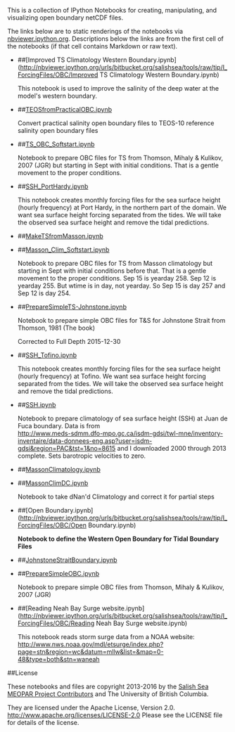 This is a collection of IPython Notebooks for creating,
manipulating, and visualizing open boundary netCDF files.

The links below are to static renderings of the notebooks via
[nbviewer.ipython.org](http://nbviewer.ipython.org/).
Descriptions below the links are from the first cell of the notebooks
(if that cell contains Markdown or raw text).

* ##[Improved TS Climatology Western Boundary.ipynb](http://nbviewer.ipython.org/urls/bitbucket.org/salishsea/tools/raw/tip/I_ForcingFiles/OBC/Improved TS Climatology Western Boundary.ipynb)  
    
    This notebook is used to improve the salinity of the deep water at the model's western boundary.  

* ##[TEOSfromPracticalOBC.ipynb](http://nbviewer.ipython.org/urls/bitbucket.org/salishsea/tools/raw/tip/I_ForcingFiles/OBC/TEOSfromPracticalOBC.ipynb)  
    
    Convert practical salinity open boundary files to TEOS-10 reference salinity open boundary files  

* ##[TS_OBC_Softstart.ipynb](http://nbviewer.ipython.org/urls/bitbucket.org/salishsea/tools/raw/tip/I_ForcingFiles/OBC/TS_OBC_Softstart.ipynb)  
    
    Notebook to prepare OBC files for TS from Thomson, Mihaly & Kulikov, 2007 (JGR) but starting in Sept with initial conditions.  That is a gentle movement to the proper conditions.  

* ##[SSH_PortHardy.ipynb](http://nbviewer.ipython.org/urls/bitbucket.org/salishsea/tools/raw/tip/I_ForcingFiles/OBC/SSH_PortHardy.ipynb)  
    
    This notebook creates monthly forcing files for the sea surface height (hourly frequency) at Port Hardy, in the northern part of the domain. We want sea surface height forcing separated from the tides. We will take the observed sea surface height and remove the tidal predictions.  

* ##[MakeTSfromMasson.ipynb](http://nbviewer.ipython.org/urls/bitbucket.org/salishsea/tools/raw/tip/I_ForcingFiles/OBC/MakeTSfromMasson.ipynb)  
    
* ##[Masson_Clim_Softstart.ipynb](http://nbviewer.ipython.org/urls/bitbucket.org/salishsea/tools/raw/tip/I_ForcingFiles/OBC/Masson_Clim_Softstart.ipynb)  
    
    Notebook to prepare OBC files for TS from Masson climatology but starting in Sept with initial conditions before that.  That is a gentle movement to the proper conditions.  Sep 15 is yearday 258. Sep 12 is yearday 255.  But wtime is in day, not yearday.  So Sep 15 is day 257 and Sep 12 is day 254.  

* ##[PrepareSimpleTS-Johnstone.ipynb](http://nbviewer.ipython.org/urls/bitbucket.org/salishsea/tools/raw/tip/I_ForcingFiles/OBC/PrepareSimpleTS-Johnstone.ipynb)  
    
    Notebook to prepare simple OBC files for T&S for Johnstone Strait from Thomson, 1981 (The book)  
      
    Corrected to Full Depth 2015-12-30  

* ##[SSH_Tofino.ipynb](http://nbviewer.ipython.org/urls/bitbucket.org/salishsea/tools/raw/tip/I_ForcingFiles/OBC/SSH_Tofino.ipynb)  
    
    This notebook creates monthly forcing files for the sea surface height (hourly frequency) at Tofino. We want sea surface height forcing separated from the tides. We will take the observed sea surface height and remove the tidal predictions.  

* ##[SSH.ipynb](http://nbviewer.ipython.org/urls/bitbucket.org/salishsea/tools/raw/tip/I_ForcingFiles/OBC/SSH.ipynb)  
    
    Notebook to prepare climatology of sea surface height (SSH) at Juan de Fuca boundary.  Data is from  
    http://www.meds-sdmm.dfo-mpo.gc.ca/isdm-gdsi/twl-mne/inventory-inventaire/data-donnees-eng.asp?user=isdm-gdsi&region=PAC&tst=1&no=8615 and I downloaded 2000 through 2013 complete.  Sets barotropic velocities to zero.  

* ##[MassonClimatology.ipynb](http://nbviewer.ipython.org/urls/bitbucket.org/salishsea/tools/raw/tip/I_ForcingFiles/OBC/MassonClimatology.ipynb)  
    
* ##[MassonClimDC.ipynb](http://nbviewer.ipython.org/urls/bitbucket.org/salishsea/tools/raw/tip/I_ForcingFiles/OBC/MassonClimDC.ipynb)  
    
    Notebook to take dNan'd Climatology and correct it for partial steps  

* ##[Open Boundary.ipynb](http://nbviewer.ipython.org/urls/bitbucket.org/salishsea/tools/raw/tip/I_ForcingFiles/OBC/Open Boundary.ipynb)  
    
    **Notebook to define the Western Open Boundary for Tidal Boundary Files**  

* ##[JohnstoneStraitBoundary.ipynb](http://nbviewer.ipython.org/urls/bitbucket.org/salishsea/tools/raw/tip/I_ForcingFiles/OBC/JohnstoneStraitBoundary.ipynb)  
    
* ##[PrepareSimpleOBC.ipynb](http://nbviewer.ipython.org/urls/bitbucket.org/salishsea/tools/raw/tip/I_ForcingFiles/OBC/PrepareSimpleOBC.ipynb)  
    
    Notebook to prepare simple OBC files from Thomson, Mihaly & Kulikov, 2007 (JGR)  

* ##[Reading Neah Bay Surge website.ipynb](http://nbviewer.ipython.org/urls/bitbucket.org/salishsea/tools/raw/tip/I_ForcingFiles/OBC/Reading Neah Bay Surge website.ipynb)  
    
    This notebook reads storm surge data from a NOAA website:  
    http://www.nws.noaa.gov/mdl/etsurge/index.php?page=stn&region=wc&datum=mllw&list=&map=0-48&type=both&stn=waneah  


##License

These notebooks and files are copyright 2013-2016
by the [Salish Sea MEOPAR Project Contributors](https://bitbucket.org/salishsea/docs/src/tip/CONTRIBUTORS.rst)
and The University of British Columbia.

They are licensed under the Apache License, Version 2.0.
http://www.apache.org/licenses/LICENSE-2.0
Please see the LICENSE file for details of the license.
